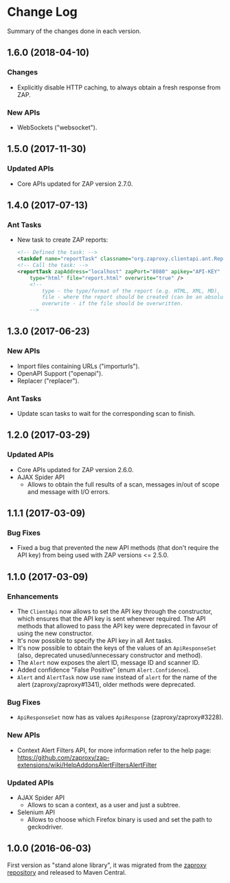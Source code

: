 # Change Log

Summary of the changes done in each version.

## 1.6.0 (2018-04-10)

### Changes

 - Explicitly disable HTTP caching, to always obtain a fresh response from ZAP.

### New APIs

 - WebSockets ("websocket").

## 1.5.0 (2017-11-30)

### Updated APIs

 - Core APIs updated for ZAP version 2.7.0.

## 1.4.0 (2017-07-13)

### Ant Tasks

 - New task to create ZAP reports:
   ```XML
   <!-- Defined the task: -->
   <taskdef name="reportTask" classname="org.zaproxy.clientapi.ant.ReportTask" />
   <!-- Call the task: -->
   <reportTask zapAddress="localhost" zapPort="8080" apikey="API-KEY"
       type="html" file="report.html" overwrite="true" />
       <!--
           type - the type/format of the report (e.g. HTML, XML, MD), defaults to HTML.
           file - where the report should be created (can be an absolute path, if relative it is resolved against the build directory).
           overwrite - if the file should be overwritten.
       -->
   ```

## 1.3.0 (2017-06-23)

### New APIs

 - Import files containing URLs ("importurls").
 - OpenAPI Support ("openapi").
 - Replacer ("replacer").

### Ant Tasks

 - Update scan tasks to wait for the corresponding scan to finish.

## 1.2.0 (2017-03-29)

### Updated APIs

 - Core APIs updated for ZAP version 2.6.0.
 - AJAX Spider API
   - Allows to obtain the full results of a scan, messages in/out of scope and message with I/O errors.

## 1.1.1 (2017-03-09)

### Bug Fixes
 - Fixed a bug that prevented the new API methods (that don't require the API key) from being used with ZAP versions <= 2.5.0.

## 1.1.0 (2017-03-09)

### Enhancements
 - The `ClientApi` now allows to set the API key through the constructor, which ensures that the API key is sent whenever required. The API methods that allowed to pass the API key were deprecated in favour of using the new constructor.
 - It's now possible to specify the API key in all Ant tasks.
 - It's now possible to obtain the keys of the values of an `ApiResponseSet` (also, deprecated unused/unnecessary constructor and method).
 - The `Alert` now exposes the alert ID, message ID and scanner ID.
 - Added confidence "False Positive" (enum `Alert.Confidence`).
 - `Alert` and `AlertTask` now use `name` instead of `alert` for the name of the alert (zaproxy/zaproxy#1341), older methods were deprecated.

### Bug Fixes
 - `ApiResponseSet` now has as values `ApiResponse` (zaproxy/zaproxy#3228).

### New APIs

 - Context Alert Filters API, for more information refer to the help page: https://github.com/zaproxy/zap-extensions/wiki/HelpAddonsAlertFiltersAlertFilter

### Updated APIs

 - AJAX Spider API
   - Allows to scan a context, as a user and just a subtree.
 - Selenium API
   - Allows to choose which Firefox binary is used and set the path to geckodriver.

## 1.0.0 (2016-06-03)

First version as "stand alone library", it was migrated from the [zaproxy repository](https://github.com/zaproxy/zaproxy) and released to Maven Central.
